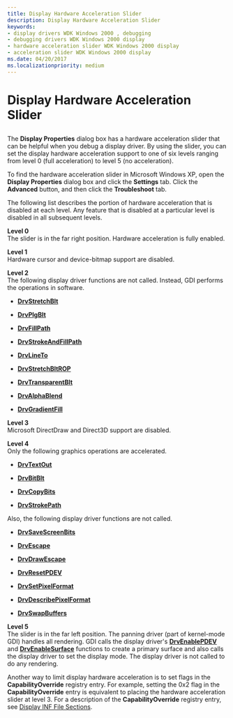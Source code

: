 ```yaml
---
title: Display Hardware Acceleration Slider
description: Display Hardware Acceleration Slider
keywords:
- display drivers WDK Windows 2000 , debugging
- debugging drivers WDK Windows 2000 display
- hardware acceleration slider WDK Windows 2000 display
- acceleration slider WDK Windows 2000 display
ms.date: 04/20/2017
ms.localizationpriority: medium
---
```


# Display Hardware Acceleration Slider


## <span id="ddk_display_hardware_acceleration_slider_gg"></span><span id="DDK_DISPLAY_HARDWARE_ACCELERATION_SLIDER_GG"></span>


The **Display Properties** dialog box has a hardware acceleration slider that can be helpful when you debug a display driver. By using the slider, you can set the display hardware acceleration support to one of six levels ranging from level 0 (full acceleration) to level 5 (no acceleration).

To find the hardware acceleration slider in Microsoft Windows XP, open the **Display Properties** dialog box and click the **Settings** tab. Click the **Advanced** button, and then click the **Troubleshoot** tab.

The following list describes the portion of hardware acceleration that is disabled at each level. Any feature that is disabled at a particular level is disabled in all subsequent levels.

<span id="Level_0"></span><span id="level_0"></span><span id="LEVEL_0"></span>**Level 0**  
The slider is in the far right position. Hardware acceleration is fully enabled.

<span id="Level_1"></span><span id="level_1"></span><span id="LEVEL_1"></span>**Level 1**  
Hardware cursor and device-bitmap support are disabled.

<span id="Level_2"></span><span id="level_2"></span><span id="LEVEL_2"></span>**Level 2**  
The following display driver functions are not called. Instead, GDI performs the operations in software.

-   [**DrvStretchBlt**](/windows/win32/api/winddi/nf-winddi-drvstretchblt)

-   [**DrvPlgBlt**](/windows/win32/api/winddi/nf-winddi-drvplgblt)

-   [**DrvFillPath**](/windows/win32/api/winddi/nf-winddi-drvfillpath)

-   [**DrvStrokeAndFillPath**](/windows/win32/api/winddi/nf-winddi-drvstrokeandfillpath)

-   [**DrvLineTo**](/windows/win32/api/winddi/nf-winddi-drvlineto)

-   [**DrvStretchBltROP**](/windows/win32/api/winddi/nf-winddi-drvstretchbltrop)

-   [**DrvTransparentBlt**](/windows/win32/api/winddi/nf-winddi-drvtransparentblt)

-   [**DrvAlphaBlend**](/windows/win32/api/winddi/nf-winddi-drvalphablend)

-   [**DrvGradientFill**](/windows/win32/api/winddi/nf-winddi-drvgradientfill)

<span id="Level_3"></span><span id="level_3"></span><span id="LEVEL_3"></span>**Level 3**  
Microsoft DirectDraw and Direct3D support are disabled.

<span id="Level_4"></span><span id="level_4"></span><span id="LEVEL_4"></span>**Level 4**  
Only the following graphics operations are accelerated.

-   [**DrvTextOut**](/windows/win32/api/winddi/nf-winddi-drvtextout)

-   [**DrvBitBlt**](/windows/win32/api/winddi/nf-winddi-drvbitblt)

-   [**DrvCopyBits**](/windows/win32/api/winddi/nf-winddi-drvcopybits)

-   [**DrvStrokePath**](/windows/win32/api/winddi/nf-winddi-drvstrokepath)

Also, the following display driver functions are not called.

-   [**DrvSaveScreenBits**](/windows/win32/api/winddi/nf-winddi-drvsavescreenbits)

-   [**DrvEscape**](/windows/win32/api/winddi/nf-winddi-drvescape)

-   [**DrvDrawEscape**](/windows/win32/api/winddi/nf-winddi-drvdrawescape)

-   [**DrvResetPDEV**](/windows/win32/api/winddi/nf-winddi-drvresetpdev)

-   [**DrvSetPixelFormat**](/windows/win32/api/winddi/nf-winddi-drvsetpixelformat)

-   [**DrvDescribePixelFormat**](/windows/win32/api/winddi/nf-winddi-drvdescribepixelformat)

-   [**DrvSwapBuffers**](/windows/win32/api/winddi/nf-winddi-drvswapbuffers)

<span id="Level_5"></span><span id="level_5"></span><span id="LEVEL_5"></span>**Level 5**  
The slider is in the far left position. The panning driver (part of kernel-mode GDI) handles all rendering. GDI calls the display driver's [**DrvEnablePDEV**](/windows/win32/api/winddi/nf-winddi-drvenablepdev) and [**DrvEnableSurface**](/windows/win32/api/winddi/nf-winddi-drvenablesurface) functions to create a primary surface and also calls the display driver to set the display mode. The display driver is not called to do any rendering.

Another way to limit display hardware acceleration is to set flags in the **CapabilityOverride** registry entry. For example, setting the 0x2 flag in the **CapabilityOverride** entry is equivalent to placing the hardware acceleration slider at level 3. For a description of the **CapabilityOverride** registry entry, see [Display INF File Sections](display-inf-file-sections.md).

 

